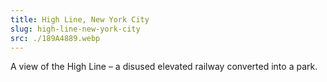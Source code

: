 ```yaml
---
title: High Line, New York City
slug: high-line-new-york-city
src: ./189A4889.webp
---
```


A view of the High Line – a disused elevated railway converted into a park.
